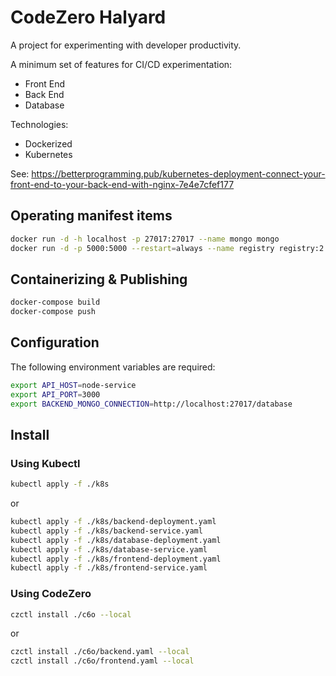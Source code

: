 # CodeZero Halyard

A project for experimenting with developer productivity.

A minimum set of features for CI/CD experimentation:

* Front End
* Back End
* Database

Technologies:

* Dockerized
* Kubernetes

See: https://betterprogramming.pub/kubernetes-deployment-connect-your-front-end-to-your-back-end-with-nginx-7e4e7cfef177


## Operating manifest items

``` bash
docker run -d -h localhost -p 27017:27017 --name mongo mongo
docker run -d -p 5000:5000 --restart=always --name registry registry:2
```

## Containerizing & Publishing

``` bash
docker-compose build
docker-compose push
```

## Configuration

The following environment variables are required:

``` bash
export API_HOST=node-service
export API_PORT=3000
export BACKEND_MONGO_CONNECTION=http://localhost:27017/database
```

## Install

### Using Kubectl

``` bash
kubectl apply -f ./k8s
```
 or

``` bash
kubectl apply -f ./k8s/backend-deployment.yaml
kubectl apply -f ./k8s/backend-service.yaml
kubectl apply -f ./k8s/database-deployment.yaml
kubectl apply -f ./k8s/database-service.yaml
kubectl apply -f ./k8s/frontend-deployment.yaml
kubectl apply -f ./k8s/frontend-service.yaml
```
### Using CodeZero

``` bash
czctl install ./c6o --local
```

or

``` bash
czctl install ./c6o/backend.yaml --local
czctl install ./c6o/frontend.yaml --local
```


